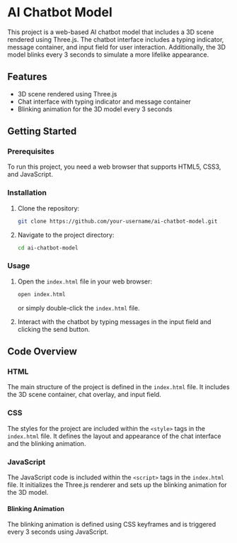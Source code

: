 # AI Chatbot Model

This project is a web-based AI chatbot model that includes a 3D scene rendered using Three.js. The chatbot interface includes a typing indicator, message container, and input field for user interaction. Additionally, the 3D model blinks every 3 seconds to simulate a more lifelike appearance.

## Features

- 3D scene rendered using Three.js
- Chat interface with typing indicator and message container
- Blinking animation for the 3D model every 3 seconds

## Getting Started

### Prerequisites

To run this project, you need a web browser that supports HTML5, CSS3, and JavaScript.

### Installation

1. Clone the repository:
    ```sh
    git clone https://github.com/your-username/ai-chatbot-model.git
    ```
2. Navigate to the project directory:
    ```sh
    cd ai-chatbot-model
    ```

### Usage

1. Open the `index.html` file in your web browser:
    ```sh
    open index.html
    ```
    or simply double-click the `index.html` file.

2. Interact with the chatbot by typing messages in the input field and clicking the send button.

## Code Overview

### HTML

The main structure of the project is defined in the `index.html` file. It includes the 3D scene container, chat overlay, and input field.

### CSS

The styles for the project are included within the `<style>` tags in the `index.html` file. It defines the layout and appearance of the chat interface and the blinking animation.

### JavaScript

The JavaScript code is included within the `<script>` tags in the `index.html` file. It initializes the Three.js renderer and sets up the blinking animation for the 3D model.

#### Blinking Animation

The blinking animation is defined using CSS keyframes and is triggered every 3 seconds using JavaScript.

